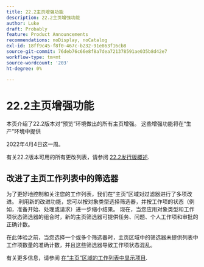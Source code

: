 ```yaml
---
title: 22.2主页增强功能
description: 22.2主页增强功能
author: Luke
draft: Probably
feature: Product Announcements
recommendations: noDisplay, noCatalog
exl-id: 18ff9c45-f8f0-467c-b232-91e863f16cb8
source-git-commit: 76deb76c66e8f8a7dea721378591ae035b8d42e7
workflow-type: tm+mt
source-wordcount: '203'
ht-degree: 0%

---
```


# 22.2主页增强功能

本页介绍了22.2版本对“预览”环境做出的所有主页增强。 这些增强功能将在“生产”环境中提供

<!--
<MadCap:conditionalText data-mc-conditions="QuicksilverOrClassic.Draft mode">
in January 2022
</MadCap:conditionalText>
-->

2022年4月4日这一周。

有关22.2版本可用的所有更改列表，请参阅 [22.2发行版概述](../../../product-announcements/product-releases/22.2-release-activity/22-2-release-overview.md).

## 改进了主页工作列表中的筛选器

为了更好地控制和关注您的工作列表，我们在“主页”区域对过滤器进行了多项改进。 利用新的改进功能，您可以按对象类型选择筛选器，并按工作项的状态（例如，准备开始、处理或请求）进一步缩小结果。 现在，当您应用对象类型和工作项状态筛选器的组合时，新的主页筛选器可提供任务、问题、个人工作项和审批的正确计数。

在此体验之前，当您选择一个或多个筛选器时，主页区域中的筛选器未提供列表中工作项数量的准确计数，并且这些筛选器导致工作项状态混乱。

有关更多信息，请参阅 [在“主页”区域的工作列表中显示项目](../../../workfront-basics/using-home/using-the-home-area/display-items-in-home-work-list.md).

